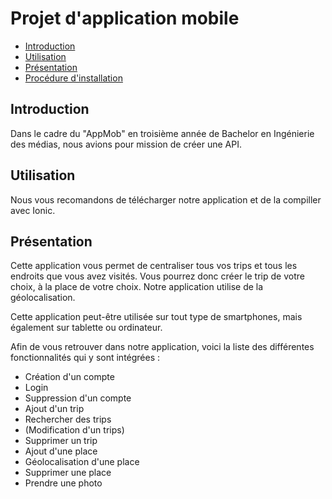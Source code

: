 # Projet d'application mobile

  - [Introduction](#introduction)
  - [Utilisation](#utilisation)
  - [Présentation](#presentation)
  - [Procédure d'installation](#installation-procedure)

## Introduction

Dans le cadre du "AppMob" en troisième année de Bachelor en Ingénierie des médias, nous avions pour mission de créer une API. 


## Utilisation

Nous vous recomandons de télécharger notre application et de la compiller avec Ionic.

## Présentation

Cette application vous permet de centraliser tous vos trips et tous les endroits que vous avez visités. Vous pourrez donc créer le trip de votre choix, à la place de votre choix. Notre application utilise de la géolocalisation. 

Cette application peut-être utilisée sur tout type de smartphones, mais également sur tablette ou ordinateur.

Afin de vous retrouver dans notre application, voici la liste des différentes fonctionnalités qui y sont intégrées :

- Création d'un compte
- Login
- Suppression d'un compte
- Ajout d'un trip
- Rechercher des trips
- (Modification d'un trips)
- Supprimer un trip
- Ajout d'une place
- Géolocalisation d'une place
- Supprimer une place
- Prendre une photo
